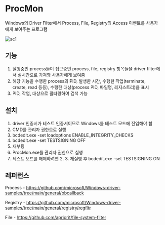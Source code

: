 # ProcMon
Windows의 Driver Filter에서 Process, File, Registry의 Access 이벤트를 사용자에게 보여주는 프로그램

![sc1](https://user-images.githubusercontent.com/17915949/218378648-e6e8c793-555b-4bc9-8461-413923584283.png)

## 기능
1. 실행중인 process들이 접근중인 process, file, registry 항목들을 driver filter에서 실시간으로 가져와 사용자에게 보여줌
2. 해당 기능을 수행한 process의 PID, 발생한 시간, 수행한 작업(terminate, create, read 등등), 수행한 대상(process PID, 파일명, 레지스트리)을 표시
3. PID, 작업, 대상으로 필터링하여 검색 가능

## 설치

1. driver 인증서가 테스트 인증서이므로 Windows를 테스트 모드에 진입해야 함
2. CMD를 관리자 권한으로 실행
3. bcdedit.exe -set loadoptions ENABLE_INTEGRITY_CHECKS
4. bcdedit.exe -set TESTSIGNING OFF
5. 재부팅
6. ProcMon.exe를 관리자 권한으로 실행
7. 테스트 모드를 해제하려면 2. 3. 재실행 후 bcdedit.exe -set TESTSIGNING ON


## 레퍼런스

Process - https://github.com/microsoft/Windows-driver-samples/tree/main/general/obcallback

Registry - https://github.com/microsoft/Windows-driver-samples/tree/main/general/registry/regfltr

File - https://github.com/apriorit/file-system-filter
